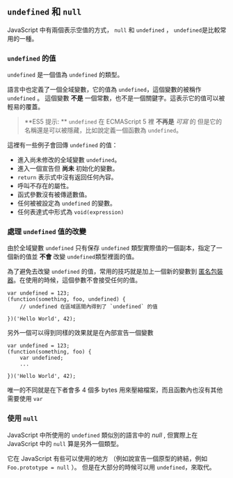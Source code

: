 ## `undefined` 和 `null`

JavaScript 中有兩個表示空值的方式， `null` 和 `undefined` ， `undefined`是比較常用的一種。

### `undefined` 的值

`undefined` 是一個值為 `undefined` 的類型。

語言中也定義了一個全域變數，它的值為 `undefined`，這個變數的被稱作 `undefined` 。
這個變數 **不是** 一個常數，也不是一個關鍵字。這表示它的值可以被輕易的覆蓋。

> **ES5 提示: ** `undefined` 在 ECMAScript 5 裡 **不再是** *可寫* 的
> 但是它的名稱還是可以被隱藏，比如說定義一個函數為 `undefined`。

這裡有一些例子會回傳 `undefined` 的值：

 - 進入尚未修改的全域變數 `undefined`。
 - 進入一個宣告但 **尚未** 初始化的變數。
 - `return` 表示式中沒有返回任何內容。
 - 呼叫不存在的屬性。
 - 函式參數沒有被傳遞數值。
 - 任何被被設定為 `undefined` 的變數。
 - 任何表達式中形式為 `void(expression)`

### 處理 `undefined` 值的改變

由於全域變數 `undefined` 只有保存 `undefined` 類型實際值的一個副本，指定了一個新的值並 **不會** 改變 `undefined`類型裡面的值。

為了避免去改變 `undefined` 的值，常用的技巧就是加上一個新的變數到 [匿名包裝器](#function.scopes)。在使用的時候，這個參數不會接受任何的值。

    var undefined = 123;
    (function(something, foo, undefined) {
        // undefined 在區域區間內得到了 `undefined` 的值

    })('Hello World', 42);

另外一個可以得到同樣的效果就是在內部宣告一個變數

    var undefined = 123;
    (function(something, foo) {
        var undefined;
        ...

    })('Hello World', 42);

唯一的不同就是在下者會多 4 個多 bytes 用來壓縮檔案，而且函數內也沒有其他需要使用 `var`

### 使用 `null`

JavaScript 中所使用的 `undefined` 類似別的語言中的 *null* , 但實際上在 JavaScript 中的 `null` 算是另外一個類型。

它在 JavaScript 有些可以使用的地方 （例如說宣告一個原型的終結，例如 `Foo.prototype = null` ）。
但是在大部分的時候可以用 `undefined`，來取代。
